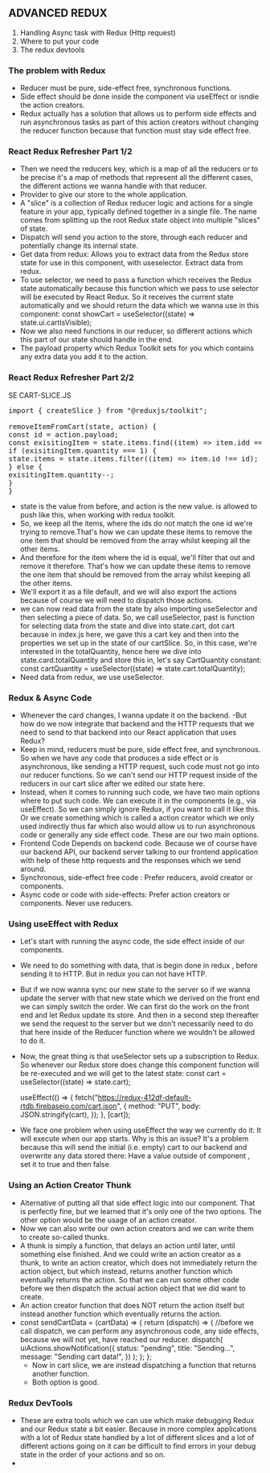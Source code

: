 ## ADVANCED REDUX

1. Handling Async task with Redux (Http request)
2. Where to put your code
3. The redux devtools

### The problem with Redux

- Reducer must be pure, side-effect free, synchronous functions.
- Side effect should be done inside the component via useEffect or isndie the action creators.
- Redux actually has a solution that allows us to perform side effects and run asynchronous tasks as part of this action creators without changing the reducer function because that function must stay side effect free.

### React Redux Refresher Part 1/2

- Then we need the reducers key, which is a map of all the reducers or to be precise it's a map of methods that represent all the different cases, the different actions we wanna handle with that reducer.
- Provider to give our store to the whole application.
- A "slice" is a collection of Redux reducer logic and actions for a single feature in your app, typically defined together in a single file. The name comes from splitting up the root Redux state object into multiple "slices" of state.
- Dispatch will send you action to the store, through each reducer and potentially change its internal state.
- Get data from redux: Allows you to extract data from the Redux store state for use in this component, with useselector. Extract data from redux.
- To use selector, we need to pass a function which receives the Redux state automatically because this function which we pass to use selector will be executed by React Redux. So it receives the current state automatically and we should return the data which we wanna use in this component: const showCart = useSelector((state) => state.ui.cartIsVisible);
- Now we also need functions in our reducer, so different actions which this part of our state should handle in the end.
- The payload property which Redux Toolkit sets for you which contains any extra data you add it to the action.

### React Redux Refresher Part 2/2

SE CART-SLICE.JS

<pre>
import { createSlice } from "@reduxjs/toolkit";

removeItemFromCart(state, action) {
const id = action.payload;
const exisitingItem = state.items.find((item) => item.idd == id);
if (exisitingItem.quantity === 1) {
state.items = state.items.filter((item) => item.id !== id);
} else {
exisitingItem.quantity--;
}
}
</pre>

- state is the value from before, and action is the new value. is allowed to push like this, when working with redux toolkit.
- So, we keep all the items, where the ids do not match the one id we're trying to remove.That's how we can update these items to remove the one item that should be removed from the array whilst keeping all the other items.
- And therefore for the item where the id is equal, we'll filter that out and remove it therefore. That's how we can update these items to remove the one item that should be removed from the array whilst keeping all the other items.
- We'll export it as a file default, and we will also export the actions because of course we will need to dispatch those actions.
- we can now read data from the state by also importing useSelector and then selecting a piece of data. So, we call useSelector, past is function for selecting data from the state and dive into state.cart, dot cart because in index.js here, we gave this a cart key and then into the properties we set up in the state of our cartSlice. So, in this case, we're interested in the totalQuantity, hence here we dive into state.card.totalQuantity and store this in, let's say CartQuantity constant: const cartQuantity = useSelector((state) => state.cart.totalQuantity);
- Need data from redux, we use useSelector.

### Redux & Async Code

- Whenever the card changes, I wanna update it on the backend.
  -But how do we now integrate that backend and the HTTP requests that we need to send to that backend into our React application that uses Redux?
- Keep in mind, reducers must be pure, side effect free, and synchronous. So when we have any code that produces a side effect or is asynchronous, like sending a HTTP request, such code must not go into our reducer functions. So we can't send our HTTP request inside of the reducers in our cart slice after we edited our state here.
- Instead, when it comes to running such code, we have two main options where to put such code. We can execute it in the components (e.g., via useEffect). So we can simply ignore Redux, if you want to call it like this. Or we create something which is called a action creator which we only used indirectly thus far which also would allow us to run asynchronous code or generally any side effect code. These are our two main options.
- Frontend Code Depends on backend code. Because we of course have our backend API, our backend server talking to our frontend application with help of these http requests and the responses which we send around.
- Synchronous, side-effect free code : Prefer reducers, avoid creator or components.
- Async code or code with side-effects: Prefer action creators or components. Never use reducers.

### Using useEffect with Redux

- Let's start with running the async code, the side effect inside of our components.
- We need to do something with data, that is begin done in redux , before sending it to HTTP. But in redux you can not have HTTP.
- But if we now wanna sync our new state to the server so if we wanna update the server with that new state which we derived on the front end we can simply switch the order. We can first do the work on the front end and let Redux update its store. And then in a second step thereafter we send the request to the server but we don't necessarily need to do that here inside of the Reducer function where we wouldn't be allowed to do it.
- Now, the great thing is that useSelector sets up a subscription to Redux. So whenever our Redux store does change this component function will be re-executed and we will get to the latest state:
  const cart = useSelector((state) => state.cart);

  useEffect(() => {
  fetch("https://redux-412df-default-rtdb.firebaseio.com/cart.json", {
  method: "PUT",
  body: JSON.stringify(cart),
  });
  }, [cart]);

- We face one problem when using useEffect the way we currently do it: It will execute when our app starts. Why is this an issue? It's a problem because this will send the initial (i.e. empty) cart to our backend and overwrite any data stored there: Have a value outside of component , set it to true and then false.

### Using an Action Creator Thunk

- Alternative of putting all that side effect logic into our component. That is perfectly fine, but we learned that it's only one of the two options. The other option would be the usage of an action creator.
- Now we can also write our own action creators and we can write them to create so-called thunks.
- A thunk is simply a function, that delays an action until later, until something else finished. And we could write an action creator as a thunk, to write an action creator, which does not immediately return the action object, but which instead, returns another function which eventually returns the action. So that we can run some other code before we then dispatch the actual action object that we did want to create.
- An action creator function that does NOT return the action itself but instead another function which eventually returns the action.
- const sendCartData = (cartData) => {
  return (dispatch) => {
  //before we call dispatch, we can perform any asynchronous code, any side effects, because we will not yet, have reached our reducer.
  dispatch(
  uiActions.showNotification({
  status: "pending",
  title: "Sending...",
  message: "Sending cart data!",
  })
  );
  };
  };
  - Now in cart slice, we are instead dispatching a function that returns another function.
  - Both option is good.

### Redux DevTools

- These are extra tools which we can use which make debugging Redux and our Redux state a bit easier. Because in more complex applications with a lot of Redux state handled by a lot of different slices and a lot of different actions going on it can be difficult to find errors in your debug state in the order of your actions and so on.
-

